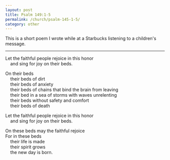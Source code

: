 ```yaml
---
layout: post
title: Psalm 149:1-5
permalink: /church/psalm-145-1-5/
category: other
---
```

This is a short poem I wrote while at a Starbucks listening to a children's message.

* * * 

Let the faithful people rejoice in this honor\
&nbsp;&nbsp;&nbsp;&nbsp;and sing for joy on their beds.

On their beds\
&nbsp;&nbsp;&nbsp;&nbsp;their beds of dirt\
&nbsp;&nbsp;&nbsp;&nbsp;their beds of anxiety\
&nbsp;&nbsp;&nbsp;&nbsp;their beds of chains that bind the brain from leaving\
&nbsp;&nbsp;&nbsp;&nbsp;their bed in a sea of storms with waves unrelenting\
&nbsp;&nbsp;&nbsp;&nbsp;their beds without safety and comfort\
&nbsp;&nbsp;&nbsp;&nbsp;their beds of death

Let the faithful people rejoice in this honor\
&nbsp;&nbsp;&nbsp;&nbsp;and sing for joy on their beds.

On these beds may the faithful rejoice\
For in these beds \
&nbsp;&nbsp;&nbsp;&nbsp;their life is made\
&nbsp;&nbsp;&nbsp;&nbsp;their spirit grows\
&nbsp;&nbsp;&nbsp;&nbsp;the new day is born.

